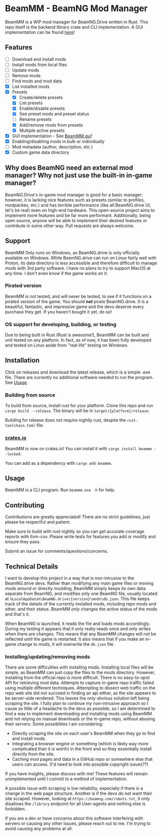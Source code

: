 # BeamMM - BeamNG Mod Manager

BeamMM is a WIP mod manager for BeamNG.Drive written in Rust. This repo itself is the backend library crate and CLI implementation. A GUI implementation can be found [here](https://github.com/trevin-j/BeamMM.gui)!

## Features

- [ ] Download and install mods
- [ ] Install mods from local files
- [ ] Update mods
- [ ] Remove mods
- [ ] Find mods and mod data
- [x] List installed mods
- [x] Presets
  - [x] Create/delete presets
  - [x] List presets
  - [x] Enable/disable presets
  - [x] See preset mods and preset status
  - [ ] Rename presets
  - [x] Add/remove mods from presets
  - [x] Multiple active presets
- [x] GUI implementation - See [BeamMM.gui](https://github.com/trevin-j/BeamMM.gui)!
- [x] Enabling/disabling mods in bulk or individually
- [ ] Mod metadata (author, description, etc.)
- [x] Custom game data directory

## Why does BeamNG need an external mod manager? Why not just use the built-in in-game manager?

BeamNG.Drive's in-game mod manager is good for a basic manager; however, it is lacking nice features such as presets (similar to profiles, modpackes, etc.) and has terrible performance (like all BeamNG.drive UI, let's be real) even on high-end hardware. This open-source project aims to implement more features and be far more performant. Additionally, being open source, anyone will be able to implement their desired features or contribute in some other way. Pull requests are always welcome.

## Support

BeamMM Only runs on Windows, as BeamNG.drive is only officially available on Windows. While BeamNG.drive can run on Linux fairly well with Proton, its data directory is less accessible and therefore difficult to manage mods with 3rd party software. I have no plans to try to support MacOS at any time. I don't even know if the game works on it.

### Pirated version

BeamMM is not tested, and will never be tested, to see if it functions on a pirated version of the game. You should ***not*** pirate BeamNG.drive. It is a beautiful, fantastic, and impressive game and the devs deserve every purchase they get. If you haven't bought it yet, do so!

### OS support for developing, building, or testing

Due to being built in Rust (Rust is awesome!), BeamMM can be built and unit tested on any platform. In fact, as of now, it has been fully developed and tested on Linux aside from "real life" testing on Windows.

## Installation

Click on releases and download the latest release, which is a simple .exe file. There are currently no additional software needed to run the program. See [Usage](#usage).

### Building from source

To build from source, install rust for your platform. Clone this repo and run `cargo build --release`. The binary will be in `target/{platform}/release`.

Building for release does *not* require nightly rust, despite the `rust-toolchain.toml` file.

### [crates.io](https://crates.io)

BeamMM is now on crates.io! You can install it with `cargo install beammm --locked`.

You can add as a dependency with `cargo add beammm`.

## Usage

BeamMM is a CLI program. Run `beammm.exe -h` for help.

## Contributing

Contributions are greatly appreciated! There are no strict guidelines, just please be respectful and patient.

Make sure to build with rust nightly so you can get accurate coverage reports with llvm-cov. Please write tests for features you add or modify and ensure they pass.

Submit an issue for comments/questions/concerns.

## Technical Details

I want to develop this project in a way that is non-intrusive to the BeamNG.drive devs. Rather than modifying any main game files or moving mods around or directly modding, BeamMM simply keeps its own data separate from BeamNG, and modifies only one BeamNG file, usually located at `%LocalAppData%\BeamNG.drive\{version}\mods\db.json`. This file keeps track of the details of the currently installed mods, including repo mods and other, and their status. BeamMM *only* changes the active status of the mods and that's it.

When BeamNG is launched, it reads the file and loads mods accordingly. During my testing it appears that it only really reads once and only writes when there are changes. This means that any BeamMM changes will not be reflected until the game is restarted. It also means that if you make an in-game change to mods, it will overwrite the `db.json` file.

### Installing/updating/removing mods

There are some difficulties with installing mods. Installing local files will be simple, as BeamMM can just copy the files to the mods directory. However, installing from the official repo is more difficult. There is no easy-to-spot API for retrieving mod data. Attempts to capture in-game repo traffic failed using multiple different techniques. Attempting to dissect web traffic on the repo web site did not succeed in finding an api either, as the site appears to be server-side rendered. This leaves the only obvious solution left being scraping the site. I fully plan to continue my non-intrusive approach so I cause as little of a headache to the devs as possible, so I am determined to find a way to implement downloading and installing mods using BeamMM and not relying on manual downloads or the in-game repo, without abusing their servers. Some possiblities I am considering:

* Directly scraping the site on each user's BeamMM when they go to find and install mods.
* Integrating a browser engine or something (which is likely way more complicated than it is worth) in the front end so they essentially install directly from the site.
* Caching mod pages and data in a GitHub repo or somewhere else that users can access. (I'd need to look into possible copyright issues??)

If you have insights, please discuss with me! These features will remain unimplemented until I commit to a method of implementation.

A possible issue with scraping is low reliability, especially if there is a change in the web page structure. Another is if the devs do not want their site scraped. However, looking at `https://beamng.com/robots.txt`, it only disallows the `/library` endpoint for all User-agents and nothing else is forbidden.

If you are a dev or have concerns about this software interfering with servers or causing any other issues, please reach out to me. I'm trying to avoid causing any problems at all.

